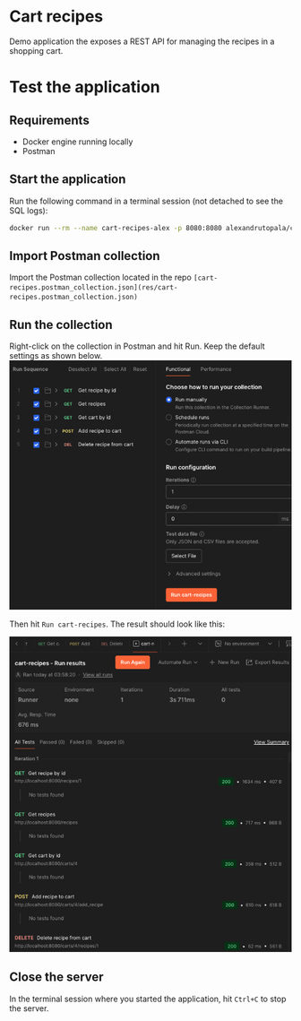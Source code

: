 # Cart recipes

Demo application the exposes a REST API for managing the recipes in a shopping cart.

# Test the application

## Requirements
- Docker engine running locally
- Postman

## Start the application
Run the following command in a terminal session (not detached to see the SQL logs):
```bash
docker run --rm --name cart-recipes-alex -p 8080:8080 alexandrutopala/cart-recipes
```

## Import Postman collection
Import the Postman collection located in the repo `[cart-recipes.postman_collection.json](res/cart-recipes.postman_collection.json)`

## Run the collection
Right-click on the collection in Postman and hit Run. Keep the default settings as shown below.
![run_postman_collection_config.png](res/run_postman_collection_config.png)

Then hit `Run cart-recipes`. The result should look like this:

![run_postman_collection_results.png](res/run_postman_collection_results.png)

## Close the server
In the terminal session where you started the application, hit `Ctrl+C` to stop the server.

